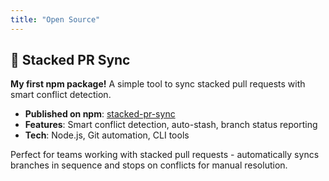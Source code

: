 ```yaml
---
title: "Open Source"
---
```


## 🚀 Stacked PR Sync

**My first npm package!** A simple tool to sync stacked pull requests with smart conflict detection.

- **Published on npm**: [stacked-pr-sync](https://www.npmjs.com/package/stacked-pr-sync)
- **Features**: Smart conflict detection, auto-stash, branch status reporting
- **Tech**: Node.js, Git automation, CLI tools

Perfect for teams working with stacked pull requests - automatically syncs branches in sequence and stops on conflicts for manual resolution.
